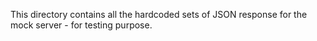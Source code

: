 This directory contains all the hardcoded sets of JSON response for the mock server - for testing purpose.
